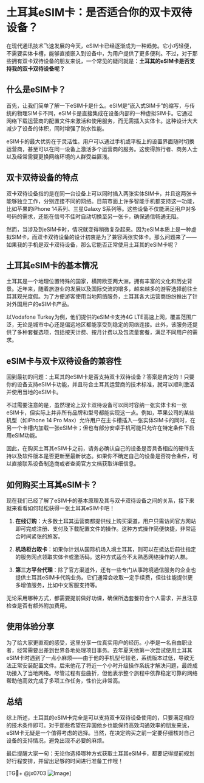 # 土耳其eSIM卡：是否适合你的双卡双待设备？

在现代通讯技术飞速发展的今天，eSIM卡已经逐渐成为一种趋势。它小巧轻便，不需要实体卡槽，能够直接嵌入到设备中，为用户提供了更多便利。不过，对于那些拥有双卡双待设备的朋友来说，一个常见的疑问就是：**土耳其的eSIM卡是否支持我的双卡双待设备呢？**

## 什么是eSIM卡？

首先，让我们简单了解一下eSIM卡是什么。eSIM是“嵌入式SIM卡”的缩写，与传统的物理SIM卡不同，eSIM卡是直接集成在设备内部的一种虚拟SIM卡。它通过网络下载运营商的配置文件来激活和使用服务，而无需插入实体卡。这种设计大大减少了设备的体积，同时增强了防水性能。

eSIM卡的最大优势在于灵活性。用户可以通过手机或平板上的设置界面随时切换运营商，甚至可以在同一设备上激活多个运营商的服务。这使得旅行者、商务人士以及经常需要更换网络环境的人群受益匪浅。

## 双卡双待设备的特点

双卡双待设备指的是在同一台设备上可以同时插入两张实体SIM卡，并且这两张卡能够独立工作，分别连接不同的网络。目前市面上许多智能手机都支持这一功能，比如苹果的iPhone 14系列、三星Galaxy S系列等。这些设备不仅能满足用户对多号码的需求，还能在信号不佳时自动切换至另一张卡，确保通信畅通无阻。

然而，当涉及到eSIM卡时，情况就变得稍微复杂起来。因为eSIM本质上是一种虚拟SIM卡，而双卡双待设备的设计初衷是为了兼容两张实体卡。那么问题来了——如果我的手机是双卡双待设备，那么它能否正常使用土耳其的eSIM卡呢？

## 土耳其eSIM卡的基本情况

土耳其是一个地理位置特殊的国家，横跨欧亚两大洲，拥有丰富的文化和历史背景。近年来，随着旅游业的发展以及国际交流的增多，越来越多的游客选择前往土耳其观光度假。为了方便游客使用当地网络服务，土耳其各大运营商纷纷推出了针对外国用户的eSIM卡产品。

以Vodafone Turkey为例，他们提供的eSIM卡支持4G LTE高速上网，覆盖范围广泛，无论是城市中心还是偏远地区都能享受到稳定的网络连接。此外，该服务还提供了多种套餐选项，包括按天计费、按月计费以及包流量套餐，满足不同用户的需求。

## eSIM卡与双卡双待设备的兼容性

回到最初的问题：土耳其的eSIM卡是否支持双卡双待设备？答案是肯定的！只要你的设备支持eSIM卡功能，并且符合土耳其运营商的技术标准，就可以顺利激活并使用当地的eSIM卡。

不过需要注意的是，虽然理论上双卡双待设备可以同时容纳一张实体卡和一张eSIM卡，但实际上并非所有品牌和型号都能实现这一点。例如，苹果公司的某些机型（如iPhone 14 Pro Max）允许用户在主卡槽插入一张实体SIM卡的同时，在另一个卡槽内加载一张eSIM卡；但也有部分安卓手机可能只允许在特定条件下启用eSIM功能。

因此，在购买土耳其eSIM卡之前，请务必确认自己的设备是否具备相应的硬件支持以及软件版本是否更新至最新状态。如果你不确定自己的设备是否符合条件，可以直接联系设备制造商或者查阅官方文档获取详细信息。

## 如何购买土耳其eSIM卡？

现在我们已经了解了eSIM卡的基本原理及其与双卡双待设备之间的关系，接下来就来看看如何轻松获得一张土耳其eSIM卡吧！

1. **在线订购**：大多数土耳其运营商都提供线上购买渠道，用户只需访问官方网站即可完成注册、支付及下载配置文件的操作。这种方式操作简便快捷，非常适合时间紧张的旅客。
   
2. **机场柜台取卡**：如果你计划从国际机场入境土耳其，则可以在抵达后前往指定的服务网点领取实体卡或激活码。这种方式适合不太熟悉网络操作的人群。

3. **第三方平台代理**：除了官方渠道外，还有一些专门从事跨境通信服务的企业也提供土耳其eSIM卡代购业务。它们通常会收取一定手续费，但往往能提供更多增值服务，比如中文客服支持等。

无论采用哪种方式，都需要提前做好功课，确保所选套餐符合个人需求，并且注意检查是否有额外附加费用。

## 使用体验分享

为了给大家更直观的感受，这里分享一位真实用户的经历。小李是一名自由职业者，经常需要出差到世界各地处理项目事务。去年夏天他第一次尝试使用土耳其eSIM卡时遇到了一点小麻烦——由于他的手机型号较老，系统版本过低，导致无法正常安装配置文件。后来他花了将近一个小时升级操作系统才解决问题，最终成功接入了当地网络。尽管过程有些曲折，但他表示整个旅程中依靠稳定可靠的网络帮助他高效完成了多项工作任务，性价比非常高。

## 总结

综上所述，土耳其的eSIM卡完全是可以支持双卡双待设备使用的，只要满足相应的技术条件即可。对于那些希望在异国他乡也能保持高效沟通效率的朋友来说，eSIM卡无疑是一个值得考虑的选择。当然，在决定购买之前一定要仔细核对自己设备的支持情况，避免出现不必要的麻烦。

最后提醒大家一句：无论你选择哪种方式获取土耳其eSIM卡，都要记得提前规划好行程安排，并留出足够的时间进行准备工作哦！

[TG💪+ @jx0703 ![Image](https://github.com/user-attachments/assets/dbca1d08-cadb-493c-b0ec-ad6f7a83f270)]